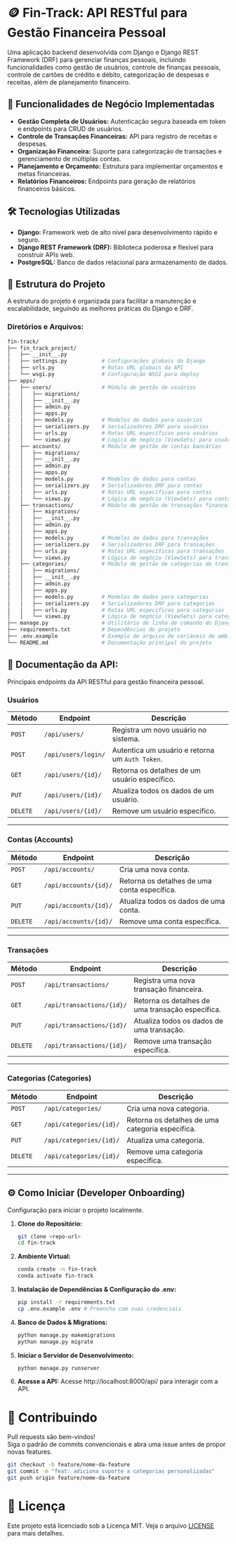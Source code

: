 # 🪙 Fin-Track: API RESTful para Gestão Financeira Pessoal
Uma aplicação backend desenvolvida com Django e Django REST Framework (DRF) para gerenciar finanças pessoais, incluindo funcionalidades como gestão de usuários, controle de finanças pessoais, controle de cartões de crédito e débito, categorização de despesas e receitas, além de planejamento financeiro.

## 🚀 Funcionalidades de Negócio Implementadas
* **Gestão Completa de Usuários:** Autenticação segura baseada em token e endpoints para CRUD de usuários.
* **Controle de Transações Financeiras:** API para registro de receitas e despesas.
* **Organização Financeira:** Suporte para categorização de transações e gerenciamento de múltiplas contas.
* **Planejamento e Orçamento:** Estrutura para implementar orçamentos e metas financeiras.
* **Relatórios Financeiros:** Endpoints para geração de relatórios financeiros básicos.

## 🛠️ Tecnologias Utilizadas
- **Django:** Framework web de alto nível para desenvolvimento rápido e seguro.
- **Django REST Framework (DRF):** Biblioteca poderosa e flexível para construir APIs web.
- **PostgreSQL:** Banco de dados relacional para armazenamento de dados.

## 🧩 Estrutura do Projeto
A estrutura do projeto é organizada para facilitar a manutenção e escalabilidade, seguindo as melhores práticas do Django e DRF.

### Diretórios e Arquivos:
```bash
fin-track/
├── fin_track_project/
│   ├── __init__.py
│   ├── settings.py           # Configurações globais do Django
│   ├── urls.py               # Rotas URL globais da API
│   └── wsgi.py               # Configuração WSGI para deploy
├── apps/
│   ├── users/                # Módulo de gestão de usuários
│   │   ├── migrations/
│   │   ├── __init__.py
│   │   ├── admin.py
│   │   ├── apps.py
│   │   ├── models.py         # Modelos de dados para usuários
│   │   ├── serializers.py    # Serializadores DRF para usuários
│   │   ├── urls.py           # Rotas URL específicas para usuários
│   │   └── views.py          # Lógica de negócio (ViewSets) para usuários
│   ├── accounts/             # Módulo de gestão de contas bancárias
│   │   ├── migrations/
│   │   ├── __init__.py
│   │   ├── admin.py
│   │   ├── apps.py
│   │   ├── models.py         # Modelos de dados para contas
│   │   ├── serializers.py    # Serializadores DRF para contas
│   │   ├── urls.py           # Rotas URL específicas para contas
│   │   └── views.py          # Lógica de negócio (ViewSets) para contas
│   ├── transactions/         # Módulo de gestão de transações financeiras
│   │   ├── migrations/
│   │   ├── __init__.py
│   │   ├── admin.py
│   │   ├── apps.py
│   │   ├── models.py         # Modelos de dados para transações
│   │   ├── serializers.py    # Serializadores DRF para transações
│   │   ├── urls.py           # Rotas URL específicas para transações
│   │   └── views.py          # Lógica de negócio (ViewSets) para transações
│   ├── categories/           # Módulo de gestão de categorias de transações
│   │   ├── migrations/
│   │   ├── __init__.py
│   │   ├── admin.py
│   │   ├── apps.py
│   │   ├── models.py         # Modelos de dados para categorias
│   │   ├── serializers.py    # Serializadores DRF para categorias
│   │   ├── urls.py           # Rotas URL específicas para categorias
│   │   └── views.py          # Lógica de negócio (ViewSets) para categorias
├── manage.py                 # Utilitário de linha de comando do Django
├── requirements.txt          # Dependências do projeto
├── .env.example              # Exemplo de arquivo de variáveis de ambiente
└── README.md                 # Documentação principal do projeto
```

## 📡 Documentação da API:
Principais endpoints da API RESTful para gestão financeira pessoal.

### Usuários
| Método | Endpoint | Descrição |
| --- | --- | --- |
| `POST` | `/api/users/` | Registra um novo usuário no sistema. |
| `POST` | `/api/users/login/` | Autentica um usuário e retorna um `Auth Token`. |
| `GET` | `/api/users/{id}/` | Retorna os detalhes de um usuário específico. |
| `PUT` | `/api/users/{id}/` | Atualiza todos os dados de um usuário. |
| `DELETE` | `/api/users/{id}/` | Remove um usuário específico. |
---

### Contas (Accounts)
| Método | Endpoint | Descrição |
| --- | --- | --- |
| `POST` | `/api/accounts/` | Cria uma nova conta. |
| `GET` | `/api/accounts/{id}/` | Retorna os detalhes de uma conta específica. |
| `PUT` | `/api/accounts/{id}/` | Atualiza todos os dados de uma conta. |
| `DELETE` | `/api/accounts/{id}/` | Remove uma conta específica. |
---

### Transações
| Método | Endpoint | Descrição |
| --- | --- | --- |
| `POST` | `/api/transactions/` | Registra uma nova transação financeira. |
| `GET` | `/api/transactions/{id}/` | Retorna os detalhes de uma transação específica. |
| `PUT` | `/api/transactions/{id}/` | Atualiza todos os dados de uma transação. |
| `DELETE` | `/api/transactions/{id}/` | Remove uma transação específica. |
---

### Categorias (Categories)
| Método | Endpoint | Descrição |
| --- | --- | --- |
| `POST` | `/api/categories/` | Cria uma nova categoria. |
| `GET` | `/api/categories/{id}/` | Retorna os detalhes de uma categoria específica. |
| `PUT` | `/api/categories/{id}/` | Atualiza uma categoria. |
| `DELETE` | `/api/categories/{id}/` | Remove uma categoria específica. |
---

## ⚙️ Como Iniciar (Developer Onboarding)
Configuração para iniciar o projeto localmente.

1.  **Clone do Repositório:**
    ```bash
    git clone <repo-url>
    cd fin-track
    ```
2.  **Ambiente Virtual:**
    ```bash
    conda create -n fin-track
    conda activate fin-track
    ```
3.  **Instalação de Dependências & Configuração do .env:**
    ```bash
    pip install -r requirements.txt
    cp .env.example .env # Preencha com suas credenciais
    ```
4.  **Banco de Dados & Migrations:**
    ```bash
    python manage.py makemigrations
    python manage.py migrate
    ```
5.  **Iniciar o Servidor de Desenvolvimento:**
    ```bash
    python manage.py runserver
    ```
6.  **Acesse a API:**
    Acesse http://localhost:8000/api/ para interagir com a API.


# 🤝 Contribuindo

Pull requests são bem-vindos!  
Siga o padrão de commits convencionais e abra uma issue antes de propor novas features.

```bash
git checkout -b feature/nome-da-feature
git commit -m "feat: adiciona suporte a categorias personalizadas"
git push origin feature/nome-da-feature
```

# 📄 Licença
Este projeto está licenciado sob a Licença MIT. Veja o arquivo [LICENSE](LICENSE) para mais detalhes.